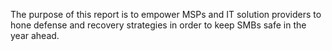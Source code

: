 The purpose of this report is to empower MSPs and IT solution providers to hone defense
and recovery strategies in order to keep SMBs safe in the year ahead.

